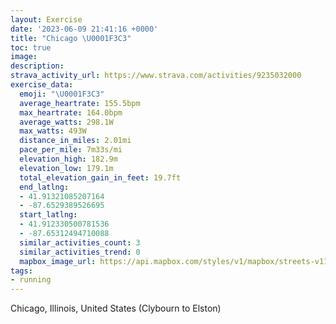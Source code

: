 ```yaml
---
layout: Exercise
date: '2023-06-09 21:41:16 +0000'
title: "Chicago \U0001F3C3"
toc: true
image:
description:
strava_activity_url: https://www.strava.com/activities/9235032000
exercise_data:
  emoji: "\U0001F3C3"
  average_heartrate: 155.5bpm
  max_heartrate: 164.0bpm
  average_watts: 298.1W
  max_watts: 493W
  distance_in_miles: 2.01mi
  pace_per_mile: 7m33s/mi
  elevation_high: 182.9m
  elevation_low: 179.1m
  total_elevation_gain_in_feet: 19.7ft
  end_latlng:
  - 41.91321085207164
  - -87.6529389526695
  start_latlng:
  - 41.912330500781536
  - -87.65312494710088
  similar_activities_count: 3
  similar_activities_trend: 0
  mapbox_image_url: https://api.mapbox.com/styles/v1/mapbox/streets-v11/static/path-5+787af2-1.0(aiy~Fhe_vOeExEaBpBuD%60EeA~Ao%40~%40%5Bf%40ELFpCA%60%40Bl%40%3FjFD%7CD%3Ft%40BlAEbAHrAAf%40j%40%7CDPv%40f%40%60DH%60%40FHpM%7DIdBoAhA%7D%40v%40c%40bFiDt%40m%40xBuANSAaHEcACwCBqFEs%40%3Fq%40EkG%3FaDCgCFeAIq%40%40C%40g%40CuA%3FcBAMGGmBBi%40IIEIKCY%40_BAeC%40eBCWGB_B%60C),pin-s-s+e5b22e(-87.65541,41.91393),pin-s-f+89ae00(-87.65168000000004,41.912370000000024)/auto/800x800?access_token=pk.eyJ1Ijoiam9zaGJlY2ttYW4iLCJhIjoiY205eWR2aDd1MWZ6djJrbXc4a3M0bWZleiJ9.XiG9OWkNcZk2QzjJbxLB4A
tags:
- running
---
```




Chicago, Illinois, United States (Clybourn to Elston)
